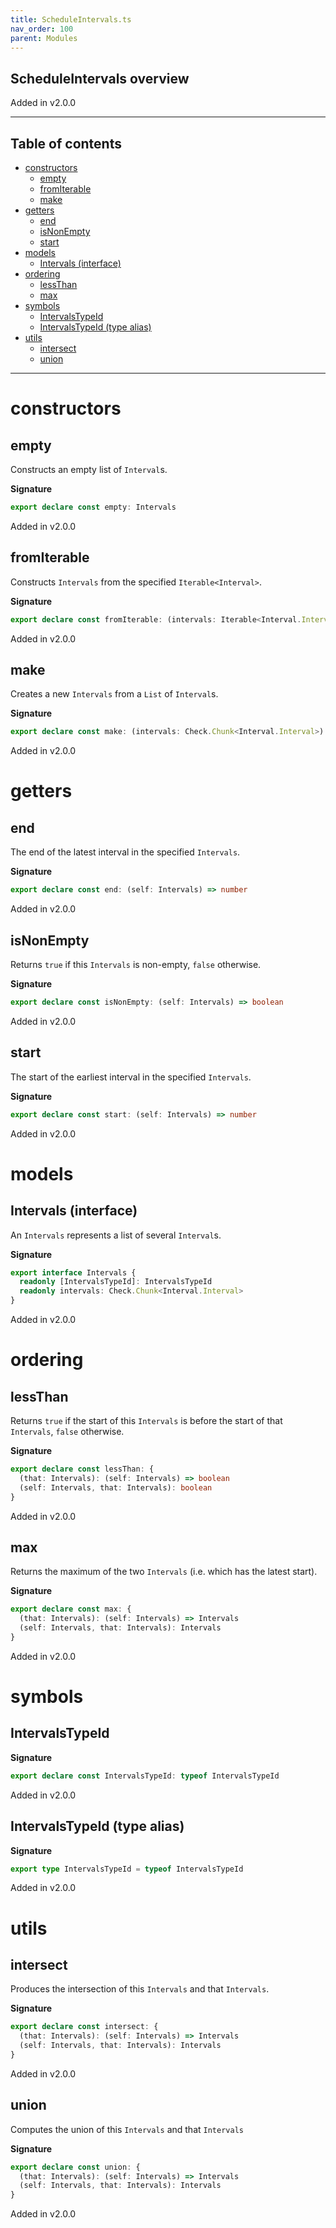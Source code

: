 ```yaml
---
title: ScheduleIntervals.ts
nav_order: 100
parent: Modules
---
```


## ScheduleIntervals overview

Added in v2.0.0

---

<h2 class="text-delta">Table of contents</h2>

- [constructors](#constructors)
  - [empty](#empty)
  - [fromIterable](#fromiterable)
  - [make](#make)
- [getters](#getters)
  - [end](#end)
  - [isNonEmpty](#isnonempty)
  - [start](#start)
- [models](#models)
  - [Intervals (interface)](#intervals-interface)
- [ordering](#ordering)
  - [lessThan](#lessthan)
  - [max](#max)
- [symbols](#symbols)
  - [IntervalsTypeId](#intervalstypeid)
  - [IntervalsTypeId (type alias)](#intervalstypeid-type-alias)
- [utils](#utils)
  - [intersect](#intersect)
  - [union](#union)

---

# constructors

## empty

Constructs an empty list of `Interval`s.

**Signature**

```ts
export declare const empty: Intervals
```

Added in v2.0.0

## fromIterable

Constructs `Intervals` from the specified `Iterable<Interval>`.

**Signature**

```ts
export declare const fromIterable: (intervals: Iterable<Interval.Interval>) => Intervals
```

Added in v2.0.0

## make

Creates a new `Intervals` from a `List` of `Interval`s.

**Signature**

```ts
export declare const make: (intervals: Check.Chunk<Interval.Interval>) => Intervals
```

Added in v2.0.0

# getters

## end

The end of the latest interval in the specified `Intervals`.

**Signature**

```ts
export declare const end: (self: Intervals) => number
```

Added in v2.0.0

## isNonEmpty

Returns `true` if this `Intervals` is non-empty, `false` otherwise.

**Signature**

```ts
export declare const isNonEmpty: (self: Intervals) => boolean
```

Added in v2.0.0

## start

The start of the earliest interval in the specified `Intervals`.

**Signature**

```ts
export declare const start: (self: Intervals) => number
```

Added in v2.0.0

# models

## Intervals (interface)

An `Intervals` represents a list of several `Interval`s.

**Signature**

```ts
export interface Intervals {
  readonly [IntervalsTypeId]: IntervalsTypeId
  readonly intervals: Check.Chunk<Interval.Interval>
}
```

Added in v2.0.0

# ordering

## lessThan

Returns `true` if the start of this `Intervals` is before the start of that
`Intervals`, `false` otherwise.

**Signature**

```ts
export declare const lessThan: {
  (that: Intervals): (self: Intervals) => boolean
  (self: Intervals, that: Intervals): boolean
}
```

Added in v2.0.0

## max

Returns the maximum of the two `Intervals` (i.e. which has the latest start).

**Signature**

```ts
export declare const max: {
  (that: Intervals): (self: Intervals) => Intervals
  (self: Intervals, that: Intervals): Intervals
}
```

Added in v2.0.0

# symbols

## IntervalsTypeId

**Signature**

```ts
export declare const IntervalsTypeId: typeof IntervalsTypeId
```

Added in v2.0.0

## IntervalsTypeId (type alias)

**Signature**

```ts
export type IntervalsTypeId = typeof IntervalsTypeId
```

Added in v2.0.0

# utils

## intersect

Produces the intersection of this `Intervals` and that `Intervals`.

**Signature**

```ts
export declare const intersect: {
  (that: Intervals): (self: Intervals) => Intervals
  (self: Intervals, that: Intervals): Intervals
}
```

Added in v2.0.0

## union

Computes the union of this `Intervals` and that `Intervals`

**Signature**

```ts
export declare const union: {
  (that: Intervals): (self: Intervals) => Intervals
  (self: Intervals, that: Intervals): Intervals
}
```

Added in v2.0.0
